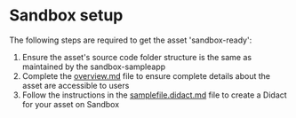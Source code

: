# Sandbox setup

The following steps are required to get the asset 'sandbox-ready':
1) Ensure the asset's source code folder structure is the same as maintained by the sandbox-sampleapp
2) Complete the [overview.md](https://github.com/aishwaryapradeep01/sandbox-boilerplate/blob/main/overview.md) file to ensure complete details about the asset are accessible to users
3) Follow the instructions in the [samplefile.didact.md](https://github.com/aishwaryapradeep01/sandbox-boilerplate/blob/main/Samplefile.didact.md) file to create a Didact for your asset on Sandbox
